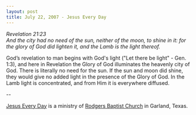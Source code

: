 ```yaml
---
layout: post
title: July 22, 2007 - Jesus Every Day
---
```


_Revelation 21:23  
And the city had no need of the sun, neither of the moon, to shine
in it: for the glory of God did lighten it, and the Lamb is the light
thereof._

God&rsquo;s revelation to man begins with God's light ("Let there
be light" - Gen. 1:3), and here in Revelation the Glory of God
illuminates the heavenly city of God. There is literally no need for
the sun. If the sun and moon did shine, they would give no added
light in the presence of the Glory of God. In the Lamb light is
concentrated, and from Him it is everywhere diffused.

 --

<a href=http://jesuseveryday.net>Jesus Every Day</a> is a ministry of <a href=http://rodgersbaptist.net>Rodgers Baptist Church</a> in Garland, Texas.
